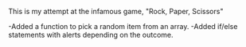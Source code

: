 This is my attempt at the infamous game, "Rock, Paper, Scissors"

-Added a function to pick a random item from an array.
-Added if/else statements with alerts depending on the outcome.